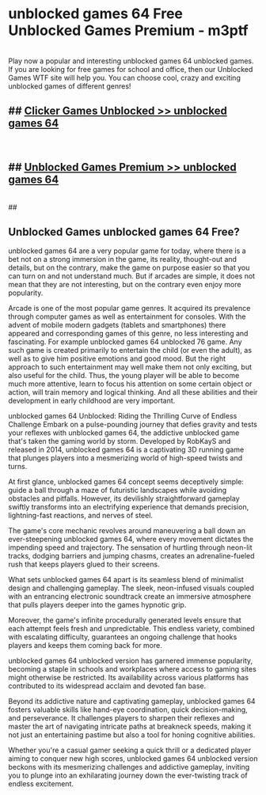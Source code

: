 # unblocked games 64  Free Unblocked Games Premium - m3ptf <br>
<br>
Play now a popular and interesting unblocked games 64 unblocked games. If you are looking for free games for school and office, then our Unblocked Games WTF site will help you. You can choose cool, crazy and exciting unblocked games of different genres!


## ##  [Clicker Games Unblocked >> unblocked games 64](http://freeplayer.one?title=unblocked_games_64&ref=UGames)
  <br>

##  ## [Unblocked Games Premium >> unblocked games 64](http://freeplayer.one?title=unblocked_games_64&ref=UGames)
  <br>
  ##



## Unblocked Games unblocked games 64 Free?

unblocked games 64 are a very popular game for today, where there is a bet not on a strong immersion in the game, its reality, thought-out and details, but on the contrary, make the game on purpose easier so that you can turn on and not understand much. But if arcades are simple, it does not mean that they are not interesting, but on the contrary even enjoy more popularity.

Arcade is one of the most popular game genres. It acquired its prevalence through computer games as well as entertainment for consoles. With the advent of mobile modern gadgets (tablets and smartphones) there appeared and corresponding games of this genre, no less interesting and fascinating. For example unblocked games 64 unblocked 76 game. Any such game is created primarily to entertain the child (or even the adult), as well as to give him positive emotions and good mood. But the right approach to such entertainment may well make them not only exciting, but also useful for the child. Thus, the young player will be able to become much more attentive, learn to focus his attention on some certain object or action, will train memory and logical thinking. And all these abilities and their development in early childhood are very important.

unblocked games 64 Unblocked: Riding the Thrilling Curve of Endless Challenge
Embark on a pulse-pounding journey that defies gravity and tests your reflexes with unblocked games 64, the addictive unblocked game that's taken the gaming world by storm. Developed by RobKayS and released in 2014, unblocked games 64 is a captivating 3D running game that plunges players into a mesmerizing world of high-speed twists and turns.

At first glance, unblocked games 64 concept seems deceptively simple: guide a ball through a maze of futuristic landscapes while avoiding obstacles and pitfalls. However, its devilishly straightforward gameplay swiftly transforms into an electrifying experience that demands precision, lightning-fast reactions, and nerves of steel.

The game's core mechanic revolves around maneuvering a ball down an ever-steepening unblocked games 64, where every movement dictates the impending speed and trajectory. The sensation of hurtling through neon-lit tracks, dodging barriers and jumping chasms, creates an adrenaline-fueled rush that keeps players glued to their screens.

What sets unblocked games 64 apart is its seamless blend of minimalist design and challenging gameplay. The sleek, neon-infused visuals coupled with an entrancing electronic soundtrack create an immersive atmosphere that pulls players deeper into the games hypnotic grip.

Moreover, the game's infinite procedurally generated levels ensure that each attempt feels fresh and unpredictable. This endless variety, combined with escalating difficulty, guarantees an ongoing challenge that hooks players and keeps them coming back for more.

unblocked games 64 unblocked version has garnered immense popularity, becoming a staple in schools and workplaces where access to gaming sites might otherwise be restricted. Its availability across various platforms has contributed to its widespread acclaim and devoted fan base.

Beyond its addictive nature and captivating gameplay, unblocked games 64 fosters valuable skills like hand-eye coordination, quick decision-making, and perseverance. It challenges players to sharpen their reflexes and master the art of navigating intricate paths at breakneck speeds, making it not just an entertaining pastime but also a tool for honing cognitive abilities.

Whether you're a casual gamer seeking a quick thrill or a dedicated player aiming to conquer new high scores, unblocked games 64 unblocked version beckons with its mesmerizing challenges and addictive gameplay, inviting you to plunge into an exhilarating journey down the ever-twisting track of endless excitement.
